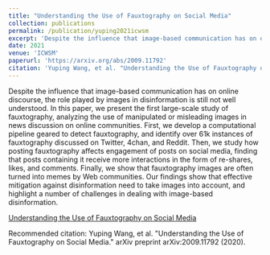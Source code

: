 ```yaml
---
title: "Understanding the Use of Fauxtography on Social Media"
collection: publications
permalink: /publication/yuping2021icwsm
excerpt: 'Despite the influence that image-based communication has on online discourse, the role played by images in disinformation is still not well understood. In this paper, we present the first large-scale study of fauxtography, analyzing the use of manipulated or misleading images in news discussion on online communities. First, we develop a computational pipeline geared to detect fauxtography, and identify over 61k instances of fauxtography discussed on Twitter, 4chan, and Reddit. Then, we study how posting fauxtography affects engagement of posts on social media, finding that posts containing it receive more interactions in the form of re-shares, likes, and comments. Finally, we show that fauxtography images are often turned into memes by Web communities. Our findings show that effective mitigation against disinformation need to take images into account, and highlight a number of challenges in dealing with image-based disinformation.'
date: 2021
venue: 'ICWSM'
paperurl: 'https://arxiv.org/abs/2009.11792'
citation: 'Yuping Wang, et al. "Understanding the Use of Fauxtography on Social Media." arXiv preprint arXiv:2009.11792 (2020).'
---
```

Despite the influence that image-based communication has on online discourse, the role played by images in disinformation is still not well understood. In this paper, we present the first large-scale study of fauxtography, analyzing the use of manipulated or misleading images in news discussion on online communities. First, we develop a computational pipeline geared to detect fauxtography, and identify over 61k instances of fauxtography discussed on Twitter, 4chan, and Reddit. Then, we study how posting fauxtography affects engagement of posts on social media, finding that posts containing it receive more interactions in the form of re-shares, likes, and comments. Finally, we show that fauxtography images are often turned into memes by Web communities. Our findings show that effective mitigation against disinformation need to take images into account, and highlight a number of challenges in dealing with image-based disinformation.

[Understanding the Use of Fauxtography on Social Media](https://arxiv.org/abs/2009.11792)

Recommended citation: Yuping Wang, et al. "Understanding the Use of Fauxtography on Social Media." arXiv preprint arXiv:2009.11792 (2020).
